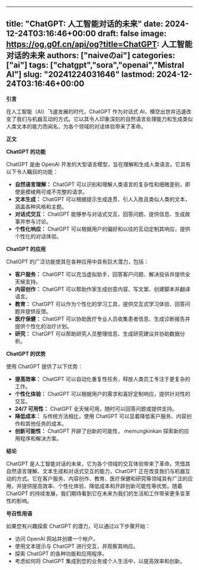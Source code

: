 
---
title: "ChatGPT: 人工智能对话的未来"
date: 2024-12-24T03:16:46+00:00
draft: false
image: https://og.g0f.cn/api/og?title=ChatGPT: 人工智能对话的未来
authors: ["naiveのai"]
categories: ["ai"]
tags: ["chatgpt","sora","openai","Mistral AI"]
slug: "20241224031646"
lastmod: 2024-12-24T03:16:46+00:00
---
**引言**

在人工智能（AI）飞速发展的时代，ChatGPT 作为对话式 AI，横空出世并迅速改变了我们与机器互动的方式。它以其令人印象深刻的自然语言处理能力和生成类似人类文本的能力而闻名，为各个领域的对话体验带来了革命。

**正文**

**ChatGPT 的功能**

ChatGPT 是由 OpenAI 开发的大型语言模型，旨在理解和生成人类语言。它具有以下令人瞩目的功能：

* **自然语言理解：** ChatGPT 可以识别和理解人类语言的复杂性和细微差别，即使是模棱两可或不完整的请求。
* **文本生成：** ChatGPT 可以根据提示生成连贯、引人入胜且类似人类的文本，涵盖各种风格和主题。
* **对话式交互：** ChatGPT 能够参与对话式交互，回答问题、提供信息、生成故事并参与讨论。
* **个性化响应：** ChatGPT 可以根据用户的偏好和以往的互动定制其响应，提供个性化的对话体验。

**ChatGPT 的应用**

ChatGPT 的广泛功能使其在各种应用中具有巨大潜力，包括：

* **客户服务：** ChatGPT 可以充当虚拟助手，回答客户问题、解决投诉并提供全天候支持。
* **内容创作：** ChatGPT 可以帮助作家生成创意内容、写文案、创建脚本并翻译语言。
* **教育：** ChatGPT 可以作为个性化的学习工具，提供交互式学习体验、回答问题并提供反馈。
* **医疗保健：** ChatGPT 可以协助医疗专业人员收集患者信息、生成诊断报告并提供个性化的治疗计划。
* **研究：** ChatGPT 可以帮助研究人员整理信息、生成研究建议并协助数据分析。

**ChatGPT 的优势**

使用 ChatGPT 提供了以下优势：

* **提高效率：** ChatGPT 可以自动化重复性任务，释放人类员工专注于更复杂的工作。
* **个性化体验：** ChatGPT 可以根据用户的需求和喜好定制响应，提供针对性的交互。
* **24/7 可用性：** ChatGPT 全天候可用，随时可以回答问题或提供支持。
* **降低成本：** 与传统方法相比，使用 ChatGPT 可以显着降低客户服务、内容创作和其他任务的成本。
* **创新可能性：** ChatGPT 开辟了创新的可能性， memungkinkan 探索新的应用程序和解决方案。

**结论**

ChatGPT 是人工智能对话的未来，它为各个领域的交互体验带来了革命。凭借其自然语言理解、文本生成和对话式交互的能力，ChatGPT 正在改变我们与机器互动的方式。它在客户服务、内容创作、教育、医疗保健和研究等领域具有广泛的应用，并提供提高效率、个性化体验、降低成本和开辟创新可能性等优势。随着 ChatGPT 的持续发展，我们期待看到它在未来为我们的生活和工作带来更多变革性的影响。

**号召性用语**

如果您有兴趣探索 ChatGPT 的潜力，可以通过以下步骤开始：

* 访问 OpenAI 网站并创建一个帐户。
* 使用文本提示与 ChatGPT 进行交互，并观察其响应。
* 探索 ChatGPT 的各种功能和应用程序。
* 考虑如何将 ChatGPT 集成到您的业务或个人生活中，以提高效率和创新。